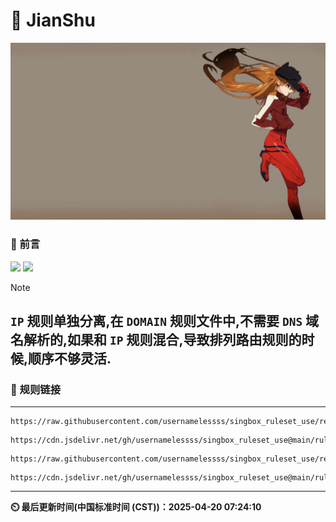 
# 🧸 JianShu
![](https://raw.githubusercontent.com/usernamelessss/picture-bed/main/images/202504042256831.jpg)
### 📣 前言
![](https://shields.io/badge/-移除重复规则-ff69b4) ![](https://shields.io/badge/-IP&nbsp;规则单独存放不与&nbsp;DOMAIN&nbsp;等混合-green)
> [!NOTE]
**`IP` 规则单独分离,在 `DOMAIN` 规则文件中,不需要 `DNS` 域名解析的,如果和 `IP` 规则混合,导致排列路由规则的时候,顺序不够灵活.**
---

###  🔗 规则链接
---

```url
https://raw.githubusercontent.com/usernamelessss/singbox_ruleset_use/refs/heads/main/rule/JianShu/JianShu_No_IP.json
```

```url
https://cdn.jsdelivr.net/gh/usernamelessss/singbox_ruleset_use@main/rule/JianShu/JianShu_No_IP.json
```

```url
https://raw.githubusercontent.com/usernamelessss/singbox_ruleset_use/refs/heads/main/rule/JianShu/JianShu_No_IP.srs
```

```url
https://cdn.jsdelivr.net/gh/usernamelessss/singbox_ruleset_use@main/rule/JianShu/JianShu_No_IP.srs
```

---
**⏲️ 最后更新时间(中国标准时间 (CST))：2025-04-20 07:24:10**